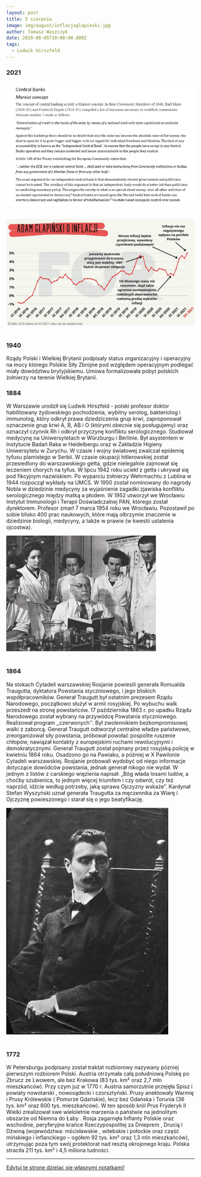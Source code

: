 ```yaml
---
layout: post
title: 5 sierpnia
image: img/august/inflacjaglapinski.jpg
author: Tomasz Waszczyk
date: 2020-08-05T10:00:00.000Z
tags:
  - Ludwik Hirszfeld
---
```


### 2021

<img src="./img/august/centralbanking.png"><br><br>

<img src="./img/august/inflacjaglapinski.jpg"><br><br>

### 1940

Rządy Polski i Wielkiej Brytanii podpisały status organizacyjny i operacyjny na mocy którego Polskie Siły Zbrojne pod względem operacyjnym podlegać miały dowództwu brytyjskiemu.
Umowa formalizowała pobyt polskich żołnierzy na terenie Wielkiej Brytanii.

### 1884

W Warszawie urodził się Ludwik Hirszfeld - polski profesor doktor habilitowany żydowskiego pochodzenia, wybitny serolog, bakteriolog i immunolog, który odkrył prawa dziedziczenia grup krwi, zaproponował oznaczenie grup krwi A, B, AB i O (którymi obecnie się posługujemy) oraz oznaczył czynnik Rh i odkrył przyczynę konfliktu serologicznego.
Studiował medycynę na Uniwersytetach w Würzburgu i Berlinie.
Był asystentem w Instytucie Badań Raka w Heidelbergu oraz w Zakładzie Higieny Uniwersytetu w Zurychu. W czasie I wojny światowej zwalczał epidemię tyfusu plamistego w Serbii. W czasie okupacji hitlerowskiej został przesiedlony do warszawskiego getta, gdzie nielegalnie zajmował się leczeniem chorych na tyfus. W lipcu 1942 roku uciekł z getta i ukrywał się pod fikcyjnym nazwiskiem. Po wyparciu żołnierzy Wehrmachtu z  Lublina w 1944 rozpoczął wykłady na UMCS. W 1950 został nominowany do nagrody Nobla w dziedzinie medycyny za wyjaśnienie zagadki zjawiska konfliktu serologicznego między matką a płodem. W 1952 utworzył we Wrocławiu Instytut Immunologii i Terapii Doświadczalnej PAN, którego został dyrektorem. Profesor zmarł 7 marca 1954 roku we Wrocławiu. Pozostawił po sobie blisko 400 prac naukowych, które mają olbrzymie znaczenie w dziedzinie biologii, medycyny, a także w  prawie (w kwestii ustalenia ojcostwa).

<img src="./img/august/hirszfeld.jpg"><br><br>

### 1864

Na stokach Cytadeli warszawskiej Rosjanie powiesili generała Romualda Traugutta, dyktatora Powstania styczniowego, i jego bliskich współpracowników. 
Generał Traugutt był ostatnim prezesem Rządu Narodowego, początkowo służył w armii rosyjskiej. Po wybuchu walk przeszedł na stronę powstańców. 
17 października 1863 r. po upadku Rządu Narodowego został wybrany na przywódcę Powstania styczniowego. Realizował program ,,czerwonych''. Był zwolennikiem bezkompromisowej walki z zaborcą. Generał Traugutt odtworzył centralne władze państwowe, zreorganizował siły powstania, próbował powołać pospolite ruszenie chłopów, nawiązał kontakty z europejskimi ruchami rewolucyjnymi i demokratycznymi. Generał Traugutt został pojmany przez rosyjską policję w kwietniu 1864 roku. Osadzono go na Pawiaku, a później w X Pawilonie Cytadeli warszawskiej. Rosjanie próbowali wydobyć od niego informacje dotyczące dowódców powstania, jednak generał nikogo nie wydał. W jednym z listów z carskiego więzienia napisał: „Bóg włada losami ludów, a choćby szubienica, to jednym więcej triumfem i czy odwrót, czy też naprzód, idźcie według potrzeby, jaką sprawa Ojczyzny wskaże”. 
Kardynał Stefan Wyszyński uznał generała Traugutta za męczennika za Wiarę i Ojczyznę powieszonego i starał się o jego beatyfikację.

<img src="./img/august/cytadela.jpg"><br><br>

### 1772

W Petersburgu podpisany został traktat rozbiorowy nazywany pózniej pierwszym rozbiorem Polski.
Austria otrzymała całą południową Polskę
po Zbrucz ze Lwowem, ale bez Krakowa (83
tys. km² oraz 2,7 mln mieszkańców). Przy
czym już w 1770 r. Austria samorzutnie
przejęła Spisz i powiaty nowotarski ,
nowosądecki i czorsztyński.
Prusy anektowały Warmię i Prusy
Królewskie ( Pomorze Gdańskie), lecz bez
Gdańska i Torunia (36 tys. km² oraz 600 tys.
mieszkańców). W ten sposób król Prus
Fryderyk II Wielki zrealizował swe wieloletnie
marzenia o państwie na jednolitym obszarze
od Niemna do Łaby .
Rosja zagarnęła Inflanty Polskie oraz
wschodnie, peryferyjne krańce
Rzeczypospolitej za Dnieprem , Drucią i Dźwiną
(województwa: mścisławskie , witebskie i
połockie oraz część mińskiego i inflanckiego
– ogółem 92 tys. km² oraz 1,3 mln
mieszkańców), utrzymując poza tym swój
protektorat nad resztą okrojonego kraju.
Polska straciła 211 tys. km² i 4,5 miliona
ludności.

---

<a href="https://github.com/TomaszWaszczyk/historia.waszczyk.com/edit/master/src/content/august-5.md" target="_blank">Edytuj tę stronę dzieląc się własnymi notatkami!</a>
